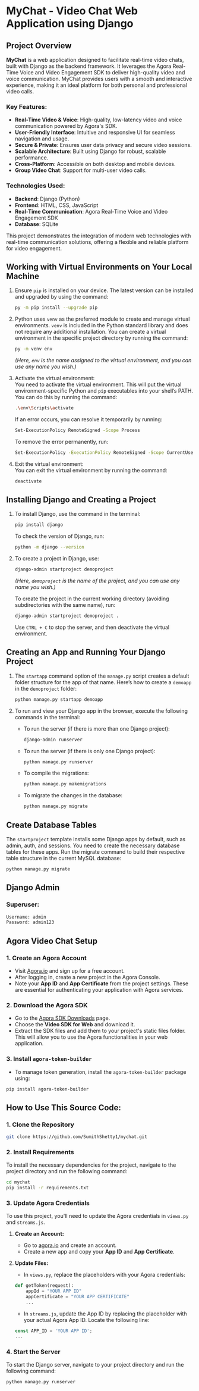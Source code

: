 # MyChat - Video Chat Web Application using Django

## Project Overview

**MyChat** is a web application designed to facilitate real-time video chats, built with Django as the backend framework. It leverages the Agora Real-Time Voice and Video Engagement SDK to deliver high-quality video and voice communication. MyChat provides users with a smooth and interactive experience, making it an ideal platform for both personal and professional video calls.

### Key Features:
- **Real-Time Video & Voice**: High-quality, low-latency video and voice communication powered by Agora's SDK.
- **User-Friendly Interface**: Intuitive and responsive UI for seamless navigation and usage.
- **Secure & Private**: Ensures user data privacy and secure video sessions.
- **Scalable Architecture**: Built using Django for robust, scalable performance.
- **Cross-Platform**: Accessible on both desktop and mobile devices.
- **Group Video Chat**: Support for multi-user video calls.

### Technologies Used:
- **Backend**: Django (Python)
- **Frontend**: HTML, CSS, JavaScript
- **Real-Time Communication**: Agora Real-Time Voice and Video Engagement SDK
- **Database**: SQLite

This project demonstrates the integration of modern web technologies with real-time communication solutions, offering a flexible and reliable platform for video engagement.


## Working with Virtual Environments on Your Local Machine

1. Ensure `pip` is installed on your device. The latest version can be installed and upgraded by using the command:
    ```bash
    py -m pip install --upgrade pip
    ```

2. Python uses `venv` as the preferred module to create and manage virtual environments. `venv` is included in the Python standard library and does not require any additional installation. You can create a virtual environment in the specific project directory by running the command:
    ```bash
    py -m venv env
    ```
    *(Here, `env` is the name assigned to the virtual environment, and you can use any name you wish.)*

3. Activate the virtual environment:  
   You need to activate the virtual environment. This will put the virtual environment-specific Python and `pip` executables into your shell’s PATH. You can do this by running the command:
    ```bash
    .\env\Scripts\activate
    ```

    If an error occurs, you can resolve it temporarily by running:
    ```bash
    Set-ExecutionPolicy RemoteSigned -Scope Process
    ```

    To remove the error permanently, run:
    ```bash
    Set-ExecutionPolicy -ExecutionPolicy RemoteSigned -Scope CurrentUser
    ```

4. Exit the virtual environment:  
   You can exit the virtual environment by running the command:
    ```bash
    deactivate
    ```

## Installing Django and Creating a Project

1. To install Django, use the command in the terminal:
    ```bash
    pip install django
    ```

   To check the version of Django, run:
    ```bash
    python -m django --version
    ```

2. To create a project in Django, use:
    ```bash
    django-admin startproject demoproject
    ```
    *(Here, `demoproject` is the name of the project, and you can use any name you wish.)*

   To create the project in the current working directory (avoiding subdirectories with the same name), run:
    ```bash
    django-admin startproject demoproject .
    ```

   Use `CTRL + C` to stop the server, and then deactivate the virtual environment.

## Creating an App and Running Your Django Project

1. The `startapp` command option of the `manage.py` script creates a default folder structure for the app of that name. Here’s how to create a `demoapp` in the `demoproject` folder:
    ```bash
    python manage.py startapp demoapp
    ```

2. To run and view your Django app in the browser, execute the following commands in the terminal:
    - To run the server (if there is more than one Django project):
        ```bash
        django-admin runserver
        ```
    - To run the server (if there is only one Django project):
        ```bash
        python manage.py runserver
        ```

    - To compile the migrations:
        ```bash
        python manage.py makemigrations
        ```

    - To migrate the changes in the database:
        ```bash
        python manage.py migrate
        ```

## Create Database Tables

The `startproject` template installs some Django apps by default, such as admin, auth, and sessions. You need to create the necessary database tables for these apps. Run the migrate command to build their respective table structure in the current MySQL database:
```bash
python manage.py migrate
```

## Django Admin
### Superuser:
```bash
Username: admin  
Password: admin123
```

## Agora Video Chat Setup

### 1. Create an Agora Account
- Visit [Agora.io](https://www.agora.io/) and sign up for a free account.
- After logging in, create a new project in the Agora Console.
- Note your **App ID** and **App Certificate** from the project settings. These are essential for authenticating your application with Agora services.

### 2. Download the Agora SDK
- Go to the [Agora SDK Downloads](https://www.agora.io/en/products/rtc/sdk/) page.
- Choose the **Video SDK for Web** and download it.
- Extract the SDK files and add them to your project's static files folder. This will allow you to use the Agora functionalities in your web application.

### 3. Install `agora-token-builder`
- To manage token generation, install the `agora-token-builder` package using:
```bash
pip install agora-token-builder
```

## How to Use This Source Code:
### 1. Clone the Repository
```bash
git clone https://github.com/SumithShetty1/mychat.git
```

### 2. Install Requirements

To install the necessary dependencies for the project, navigate to the project directory and run the following command:

```bash
cd mychat
pip install -r requirements.txt
```

### 3. Update Agora Credentials

To use this project, you'll need to update the Agora credentials in `views.py` and `streams.js`.

1. **Create an Account:**
   - Go to [agora.io](https://www.agora.io/) and create an account.
   - Create a new app and copy your **App ID** and **App Certificate**.

2. **Update Files:**
   - In `views.py`, replace the placeholders with your Agora credentials:

   ```python
   def getToken(request):
       appId = "YOUR APP ID"
       appCertificate = "YOUR APP CERTIFICATE"
       ...
    ```

    - In `streams.js`, update the App ID by replacing the placeholder with your actual Agora App ID. Locate the following line:

    ```javascript
    const APP_ID = 'YOUR APP ID';
    ...
    ```

### 4. Start the Server

To start the Django server, navigate to your project directory and run the following command:

```bash
python manage.py runserver
```

